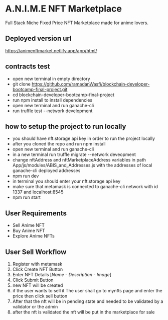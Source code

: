 # A.N.I.M.E NFT Marketplace
Full Stack Niche Fixed Price NFT Marketplace made for anime lovers.


## Deployed version url
https://animenftmarket.netlify.app/app/html/

## contracts test
* open new terminal in empty directory
* git clone https://github.com/ramadanWasfi/blockchain-developer-bootcamp-final-project.git
* cd blockchain-developer-bootcamp-final-project
* run npm install to install dependencies
* open new terminal and run ganache-cli
* run truffle test --network development

## how to setup the project to run locally
* you should have nft.storage api key in order to run the project locally
* after you cloned the repo and run npm install
* open new terminal and run ganache-cli
* in a new terminal run truffle migrate --network deveopment
* change nftAddress and nftMarketplaceAddress variables in path App/js/modules/ABIS_and_Addresses.js with the addresses of local ganache-cli deployed addresses
* npm run dev
* in terminal you should enter your nft.storage api key
* make sure that metamask is connected to ganache-cli network with id 1337 and localhost:8545
* npm run start 
 

## User Requirements
* Sell Anime NFT
* Buy Anime NFT
* Explore Anime NFTs
  
## User Sell Workflow
1. Register with metamask
2. Click Create NFT Button
3. Enter NFT Details [*Name* - *Description* - *Image*]
4. Click Submit Button
5. new NFT will be created
6. if the user wants to sell it The user shall go to mynfts page and enter the price then click sell button
8. After that the nft will be in pending state and needed to be validated by a validator or the admin
9. after the nft is validated the nft will be put in the marketplace for sale

